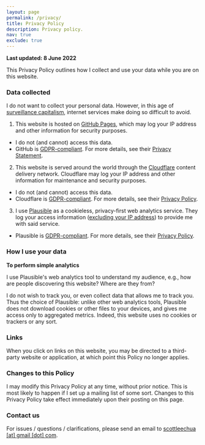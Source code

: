 ```yaml
---
layout: page
permalink: /privacy/
title: Privacy Policy
description: Privacy policy.
nav: true
exclude: true
---
```


**Last updated: 8 June 2022**

This Privacy Policy outlines how I collect and use your data while you are on this website.

### Data collected
I do not want to collect your personal data. However, in this age of [surveillance capitalism](https://news.harvard.edu/gazette/story/2019/03/harvard-professor-says-surveillance-capitalism-is-undermining-democracy/), internet services make doing so difficult to avoid.

1. This website is hosted on [GitHub Pages](https://pages.github.com), which may log your IP address and other information for security purposes.
  - I do not (and cannot) access this data.
  - GitHub is [GDPR-compliant](https://github.blog/2018-04-19-updates-to-our-privacy-statement-and-terms-of-service/). For more details, see their [Privacy Statement](https://docs.github.com/en/github/site-policy/github-privacy-statement#github-pages).
2. This website is served around the world through the [Cloudflare](https://cloudflare.com) content delivery network. Cloudflare may log your IP address and other information for maintenance and security purposes.
  - I do not (and cannot) access this data.
  - Cloudflare is [GDPR-compliant](https://www.cloudflare.com/trust-hub/gdpr/). For more details, see their [Privacy Policy](https://www.cloudflare.com/privacypolicy/).
3. I use [Plausible](https://plausible.io) as a cookieless, privacy-first web analytics service. They log your access information ([excluding your IP address](https://plausible.io/docs/excluding)) to provide me with said service.
  - Plausible is [GDPR-compliant](https://plausible.io/data-policy#gdpr-ccpa-and-pecr-compliant-web-analytics). For more details, see their [Privacy Policy](https://plausible.io/data-policy).
  
### How I use your data

__To perform simple analytics__

I use Plausible's web analytics tool to understand my audience, e.g., how are people discovering this website? Where are they from?

I do not wish to track you, or even collect data that allows me to track you. Thus the choice of Plausible: unlike other web analytics tools, Plausible does not download cookies or other files to your devices, and gives me access only to aggregated metrics. Indeed, this website uses no cookies or trackers or any sort.

### Links

When you click on links on this website, you may be directed to a third-party website or application, at which point this Policy no longer applies.

### Changes to this Policy
I may modify this Privacy Policy at any time, without prior notice. This is most likely to happen if I set up a mailing list of some sort. Changes to this Privacy Policy take effect immediately upon their posting on this page.

### Contact us
For issues / questions / clarifications, please send an email to <a href="mailto:scottleechua@gmail.com">scottleechua [at] gmail [dot] com</a>.